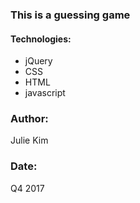 ### This is a guessing game

#### Technologies: 
- jQuery
- CSS 
- HTML 
- javascript

### Author: 
Julie Kim

### Date: 
Q4 2017
